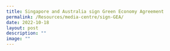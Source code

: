 ```yaml
---
title: Singapore and Australia sign Green Economy Agreement
permalink: /Resources/media-centre/sign-GEA/
date: 2022-10-18
layout: post
description: ""
image: ""
---
```

